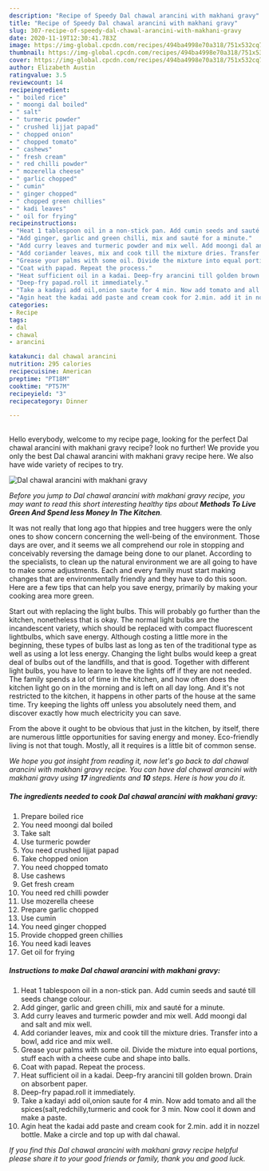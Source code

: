 ```yaml
---
description: "Recipe of Speedy Dal chawal arancini with makhani gravy"
title: "Recipe of Speedy Dal chawal arancini with makhani gravy"
slug: 307-recipe-of-speedy-dal-chawal-arancini-with-makhani-gravy
date: 2020-11-19T12:30:41.783Z
image: https://img-global.cpcdn.com/recipes/494ba4998e70a318/751x532cq70/dal-chawal-arancini-with-makhani-gravy-recipe-main-photo.jpg
thumbnail: https://img-global.cpcdn.com/recipes/494ba4998e70a318/751x532cq70/dal-chawal-arancini-with-makhani-gravy-recipe-main-photo.jpg
cover: https://img-global.cpcdn.com/recipes/494ba4998e70a318/751x532cq70/dal-chawal-arancini-with-makhani-gravy-recipe-main-photo.jpg
author: Elizabeth Austin
ratingvalue: 3.5
reviewcount: 14
recipeingredient:
- " boiled rice"
- " moongi dal boiled"
- " salt"
- " turmeric powder"
- " crushed lijjat papad"
- " chopped onion"
- " chopped tomato"
- " cashews"
- " fresh cream"
- " red chilli powder"
- " mozerella cheese"
- " garlic chopped"
- " cumin"
- " ginger chopped"
- " chopped green chillies"
- " kadi leaves"
- " oil for frying"
recipeinstructions:
- "Heat 1 tablespoon oil in a non-stick pan. Add cumin seeds and sauté till seeds change colour."
- "Add ginger, garlic and green chilli, mix and sauté for a minute."
- "Add curry leaves and turmeric powder and mix well. Add moongi dal and salt and mix well."
- "Add coriander leaves, mix and cook till the mixture dries. Transfer into a bowl, add rice and mix well."
- "Grease your palms with some oil. Divide the mixture into equal portions, stuff each with a cheese cube and shape into balls."
- "Coat with papad. Repeat the process."
- "Heat sufficient oil in a kadai. Deep-fry arancini till golden brown. Drain on absorbent paper."
- "Deep-fry papad.roll it immediately."
- "Take a kadayi add oil,onion saute for 4 min. Now add tomato and all the spices(salt,redchilly,turmeric and cook for 3 min. Now cool it down and make a paste."
- "Agin heat the kadai add paste and cream cook for 2.min. add it in nozzel bottle. Make a circle and top up with dal chawal."
categories:
- Recipe
tags:
- dal
- chawal
- arancini

katakunci: dal chawal arancini 
nutrition: 295 calories
recipecuisine: American
preptime: "PT18M"
cooktime: "PT57M"
recipeyield: "3"
recipecategory: Dinner

---
```

<br>
Hello everybody, welcome to my recipe page, looking for the perfect Dal chawal arancini with makhani gravy recipe? look no further! We provide you only the best Dal chawal arancini with makhani gravy recipe here. We also have wide variety of recipes to try.
<br>


![Dal chawal arancini with makhani gravy](https://img-global.cpcdn.com/recipes/494ba4998e70a318/751x532cq70/dal-chawal-arancini-with-makhani-gravy-recipe-main-photo.jpg)

<i>Before you jump to Dal chawal arancini with makhani gravy recipe, you may want to read this short interesting healthy tips about 
<strong>Methods To Live Green And Spend less Money In The Kitchen</strong>.</i>
</br>

It was not really that long ago that hippies and tree huggers were the only ones to show concern concerning the well-being of the environment. Those days are over, and it seems we all comprehend our role in stopping and conceivably reversing the damage being done to our planet. According to the specialists, to clean up the natural environment we are all going to have to make some adjustments. Each and every family must start making changes that are environmentally friendly and they have to do this soon. Here are a few tips that can help you save energy, primarily by making your cooking area more green.

Start out with replacing the light bulbs. This will probably go further than the kitchen, nonetheless that is okay. The normal light bulbs are the incandescent variety, which should be replaced with compact fluorescent lightbulbs, which save energy. Although costing a little more in the beginning, these types of bulbs last as long as ten of the traditional type as well as using a lot less energy. Changing the light bulbs would keep a great deal of bulbs out of the landfills, and that is good. Together with different light bulbs, you have to learn to leave the lights off if they are not needed. The family spends a lot of time in the kitchen, and how often does the kitchen light go on in the morning and is left on all day long. And it's not restricted to the kitchen, it happens in other parts of the house at the same time. Try keeping the lights off unless you absolutely need them, and discover exactly how much electricity you can save.

From the above it ought to be obvious that just in the kitchen, by itself, there are numerous little opportunities for saving energy and money. Eco-friendly living is not that tough. Mostly, all it requires is a little bit of common sense.


<i>We hope you got insight from reading it, now let's go back to dal chawal arancini with makhani gravy recipe. You can have dal chawal arancini with makhani gravy using <strong>17</strong> ingredients and <strong>10</strong> steps. Here is how you do it.
</i>

##### The ingredients needed to cook Dal chawal arancini with makhani gravy:

1. Prepare  boiled rice
1. You need  moongi dal boiled
1. Take  salt
1. Use  turmeric powder
1. You need  crushed lijjat papad
1. Take  chopped onion
1. You need  chopped tomato
1. Use  cashews
1. Get  fresh cream
1. You need  red chilli powder
1. Use  mozerella cheese
1. Prepare  garlic chopped
1. Use  cumin
1. You need  ginger chopped
1. Provide  chopped green chillies
1. You need  kadi leaves
1. Get  oil for frying


##### Instructions to make Dal chawal arancini with makhani gravy:

1. Heat 1 tablespoon oil in a non-stick pan. Add cumin seeds and sauté till seeds change colour.
1. Add ginger, garlic and green chilli, mix and sauté for a minute.
1. Add curry leaves and turmeric powder and mix well. Add moongi dal and salt and mix well.
1. Add coriander leaves, mix and cook till the mixture dries. Transfer into a bowl, add rice and mix well.
1. Grease your palms with some oil. Divide the mixture into equal portions, stuff each with a cheese cube and shape into balls.
1. Coat with papad. Repeat the process.
1. Heat sufficient oil in a kadai. Deep-fry arancini till golden brown. Drain on absorbent paper.
1. Deep-fry papad.roll it immediately.
1. Take a kadayi add oil,onion saute for 4 min. Now add tomato and all the spices(salt,redchilly,turmeric and cook for 3 min. Now cool it down and make a paste.
1. Agin heat the kadai add paste and cream cook for 2.min. add it in nozzel bottle. Make a circle and top up with dal chawal.


<i>If you find this Dal chawal arancini with makhani gravy recipe helpful please share it to your good friends or family, thank you and good luck.</i>
